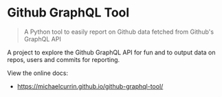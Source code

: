 # Github GraphQL Tool
> A Python tool to easily report on Github data fetched from Github's GraphQL API

A project to explore the Github GraphQL API for fun and to output data on repos, users and commits for reporting.

View the online docs: 

- https://michaelcurrin.github.io/github-graphql-tool/
